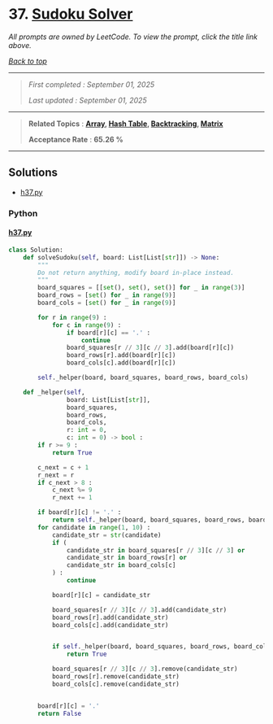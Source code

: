 # 37. [Sudoku Solver](<https://leetcode.com/problems/sudoku-solver>)

*All prompts are owned by LeetCode. To view the prompt, click the title link above.*

*[Back to top](<../README.md>)*

------

> *First completed : September 01, 2025*
>
> *Last updated : September 01, 2025*

------

> **Related Topics** : **[Array](<by_topic/Array.md>), [Hash Table](<by_topic/Hash Table.md>), [Backtracking](<by_topic/Backtracking.md>), [Matrix](<by_topic/Matrix.md>)**
>
> **Acceptance Rate** : **65.26 %**

------

## Solutions

- [h37.py](<../my-submissions/h37.py>)
### Python
#### [h37.py](<../my-submissions/h37.py>)
```Python
class Solution:
    def solveSudoku(self, board: List[List[str]]) -> None:
        """
        Do not return anything, modify board in-place instead.
        """
        board_squares = [[set(), set(), set()] for _ in range(3)]
        board_rows = [set() for _ in range(9)]
        board_cols = [set() for _ in range(9)]

        for r in range(9) :
            for c in range(9) :
                if board[r][c] == '.' :
                    continue
                board_squares[r // 3][c // 3].add(board[r][c])
                board_rows[r].add(board[r][c])
                board_cols[c].add(board[r][c])

        self._helper(board, board_squares, board_rows, board_cols)

    def _helper(self, 
                board: List[List[str]], 
                board_squares, 
                board_rows, 
                board_cols, 
                r: int = 0, 
                c: int = 0) -> bool :
        if r >= 9 :
            return True

        c_next = c + 1
        r_next = r
        if c_next > 8 :
            c_next %= 9
            r_next += 1

        if board[r][c] != '.' :
            return self._helper(board, board_squares, board_rows, board_cols, r_next, c_next)
        for candidate in range(1, 10) :
            candidate_str = str(candidate)
            if (
                candidate_str in board_squares[r // 3][c // 3] or
                candidate_str in board_rows[r] or
                candidate_str in board_cols[c]
            ) :
                continue

            board[r][c] = candidate_str

            board_squares[r // 3][c // 3].add(candidate_str)
            board_rows[r].add(candidate_str)
            board_cols[c].add(candidate_str)


            if self._helper(board, board_squares, board_rows, board_cols, r_next, c_next) :
                return True

            board_squares[r // 3][c // 3].remove(candidate_str)
            board_rows[r].remove(candidate_str)
            board_cols[c].remove(candidate_str)


        board[r][c] = '.'
        return False
```

